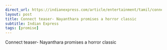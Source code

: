 ```yaml
---
direct_url: https://indianexpress.com/article/entertainment/tamil/connect-teaser-nayanthara-promises-a-horror-classic-8276377/
layout: post
title: Connect teaser- Nayanthara promises a horror classic
subtitle: Indian Express
tags: [promise]
---
```


Connect teaser- Nayanthara promises a horror classic